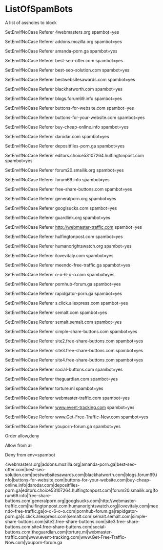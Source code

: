 # ListOfSpamBots
A list of assholes to block

SetEnvIfNoCase Referer 4webmasters.org spambot=yes

SetEnvIfNoCase Referer addons.mozilla.org spambot=yes

SetEnvIfNoCase Referer amanda-porn.ga spambot=yes

SetEnvIfNoCase Referer best-seo-offer.com spambot=yes

SetEnvIfNoCase Referer best-seo-solution.com spambot=yes

SetEnvIfNoCase Referer bestwebsitesawards.com spambot=yes

SetEnvIfNoCase Referer blackhatworth.com spambot=yes

SetEnvIfNoCase Referer blogs.forum69.info spambot=yes

SetEnvIfNoCase Referer buttons-for-website.com spambot=yes

SetEnvIfNoCase Referer buttons-for-your-website.com spambot=yes

SetEnvIfNoCase Referer buy-cheap-online.info spambot=yes

SetEnvIfNoCase Referer darodar.com spambot=yes

SetEnvIfNoCase Referer depositfiles-porn.ga spambot=yes

SetEnvIfNoCase Referer editors.choice53107264.hulfingtonpost.com spambot=yes

SetEnvIfNoCase Referer forum20.smailik.org spambot=yes

SetEnvIfNoCase Referer forum69.info spambot=yes

SetEnvIfNoCase Referer free-share-buttons.com spambot=yes

SetEnvIfNoCase Referer generalporn.org spambot=yes

SetEnvIfNoCase Referer googlsucks.com spambot=yes

SetEnvIfNoCase Referer guardlink.org spambot=yes

SetEnvIfNoCase Referer http://webmaster-traffic.com spambot=yes

SetEnvIfNoCase Referer hulfingtonpost.com spambot=yes

SetEnvIfNoCase Referer humanorightswatch.org spambot=yes

SetEnvIfNoCase Referer ilovevitaly.com spambot=yes

SetEnvIfNoCase Referer meendo-free-traffic.ga spambot=yes

SetEnvIfNoCase Referer o-o-6-o-o.com spambot=yes

SetEnvIfNoCase Referer pornhub-forum.ga spambot=yes

SetEnvIfNoCase Referer rapidgator-porn.ga spambot=yes

SetEnvIfNoCase Referer s.click.aliexpress.com spambot=yes

SetEnvIfNoCase Referer semalt.com spambot=yes

SetEnvIfNoCase Referer semalt.semalt.com spambot=yes

SetEnvIfNoCase Referer simple-share-buttons.com spambot=yes

SetEnvIfNoCase Referer site2.free-share-buttons.com spambot=yes

SetEnvIfNoCase Referer site3.free-share-buttons.com spambot=yes

SetEnvIfNoCase Referer site4.free-share-buttons.com spambot=yes

SetEnvIfNoCase Referer social-buttons.com spambot=yes

SetEnvIfNoCase Referer theguardlan.com spambot=yes

SetEnvIfNoCase Referer torture.ml spambot=yes

SetEnvIfNoCase Referer webmaster-traffic.com spambot=yes

SetEnvIfNoCase Referer www.event-tracking.com spambot=yes

SetEnvIfNoCase Referer www.Get-Free-Traffic-Now.com spambot=yes

SetEnvIfNoCase Referer youporn-forum.ga spambot=yes

Order allow,deny

Allow from all

Deny from env=spambot



4webmasters\.org|addons\.mozilla\.org|amanda-porn\.ga|best-seo-offer\.com|best-seo-solution\.com|bestwebsitesawards\.com|blackhatworth\.com|blogs\.forum69\.info|buttons-for-website\.com|buttons-for-your-website\.com|buy-cheap-online\.info|darodar\.com|depositfiles-porn\.ga|editors\.choice53107264\.hulfingtonpost\.com|forum20\.smailik\.org|forum69\.info|free-share-buttons\.com|generalporn\.org|googlsucks\.com|http://webmaster-traffic\.com|hulfingtonpost\.com|humanorightswatch\.org|ilovevitaly\.com|meendo-free-traffic\.ga|o-o-6-o-o\.com|pornhub-forum\.ga|rapidgator-porn\.ga|s\.click\.aliexpress\.com|semalt\.com|semalt\.semalt\.com|simple-share-buttons\.com|site2\.free-share-buttons\.com|site3\.free-share-buttons\.com|site4\.free-share-buttons\.com|social-buttons\.com|theguardlan\.com|torture\.ml|webmaster-traffic\.com|www\.event-tracking\.com|www\.Get-Free-Traffic-Now\.com|youporn-forum\.ga
